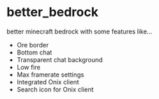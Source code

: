 # better_bedrock
better minecraft bedrock with some features like...
- Ore border
- Bottom chat
- Transparent chat background
- Low fire
- Max framerate settings
- Integrated Onix client
- Search icon for Onix client

